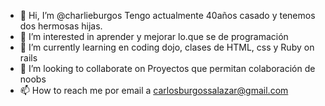 - 👋 Hi, I’m @charlieburgos
     Tengo actualmente 40años casado y tenemos dos hermosas hijas. 
- 👀 I’m interested in aprender y mejorar lo.que se de programación
- 🌱 I’m currently learning en coding dojo, clases de HTML, css y Ruby on rails
- 💞️ I’m looking to collaborate on Proyectos que permitan colaboración de noobs 
- 📫 How to reach me por email a carlosburgossalazar@gmail.com

<!---
charlieburgos/charlieburgos is a ✨ special ✨ repository because its `README.md` (this file) appears on your GitHub profile.
You can click the Preview link to take a look at your changes.
--->
